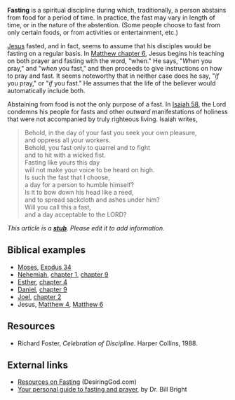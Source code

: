 **Fasting** is a spiritual discipline during which, traditionally,
a person abstains from food for a period of time. In practice, the
fast may vary in length of time, or in the nature of the
abstention. (Some people choose to fast from only certain foods, or
from activities or entertainment, etc.)

[Jesus](Jesus "Jesus") fasted, and in fact, seems to assume that
his disciples would be fasting on a regular basis. In
[Matthew chapter 6](http://www.biblegateway.com/passage/?search=Matthew%206:16-18;&version=47;),
Jesus begins his teaching on both prayer and fasting with the word,
"when." He says, "*When* you pray," and "*when* you fast," and then
proceeds to give instructions on how to pray and fast. It seems
noteworthy that in neither case does he say, "*if* you pray," or
"*if* you fast." He assumes that the life of the believer would
automatically include both.

Abstaining from food is not the only purpose of a fast. In
[Isaiah 58](http://www.biblegateway.com/passage/?search=isaiah%2058;&version=47;),
the Lord condemns his people for fasts and other *outward*
manifestations of holiness that were not accompanied by truly
righteous living. Isaiah writes,

> Behold, in the day of your fast you seek your own pleasure,  
> and oppress all your workers.  
> Behold, you fast only to quarrel and to fight   
> and to hit with a wicked fist.  
> Fasting like yours this day   
> will not make your voice to be heard on high.  
> Is such the fast that I choose,   
> a day for a person to humble himself?  
> Is it to bow down his head like a reed,  
> and to spread sackcloth and ashes under him?  
> Will you call this a fast,   
> and a day acceptable to the LORD?

*This article is a **[stub](http://www.theopedia.com/Category:Theopedia_stubs "Category:Theopedia stubs")**. Please edit it to add information.*
## Biblical examples

-   [Moses](Moses "Moses"),
    [Exodus 34](http://www.biblegateway.com/passage/?search=Exodus%2034:27-28;&version=31;)
-   [Nehemiah](index.php?title=Nehemiah&action=edit&redlink=1 "Nehemiah (page does not exist)"),
    [chapter 1](http://www.biblegateway.com/passage/?search=Nehemiah%201:1-10;&version=47;),
    [chapter 9](http://www.biblegateway.com/passage/?search=Nehemiah%209:1-7;&version=47;)
-   [Esther](index.php?title=Esther&action=edit&redlink=1 "Esther (page does not exist)"),
    [chapter 4](http://www.biblegateway.com/passage/?search=Esther%204:13-16;&version=47;)
-   [Daniel](Daniel "Daniel"),
    [chapter 9](http://www.biblegateway.com/passage/?search=Daniel%209:1-5;&version=47;)
-   [Joel](index.php?title=Joel&action=edit&redlink=1 "Joel (page does not exist)"),
    [chapter 2](http://www.biblegateway.com/passage/?search=Joel%202:12-14;&version=47;)
-   Jesus,
    [Matthew 4](http://www.biblegateway.com/passage/?search=Matthew%204:1-4;&version=47;),
    [Matthew 6](http://www.biblegateway.com/passage/?search=Matthew%206:16-18;&version=31;)

## Resources

-   Richard Foster, *Celebration of Discipline*. Harper Collins,
    1988.

## External links

-   [Resources on Fasting](http://www.desiringgod.org/ResourceLibrary/TopicIndex/26_Fasting/)
    (DesiringGod.com)
-   [Your personal guide to fasting and prayer](http://www.billbright.com/howtofast/),
    by Dr. Bill Bright



